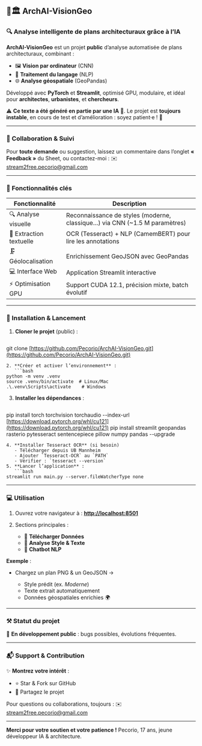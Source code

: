 ## 🧠🏛️ ArchAI-VisionGeo

### 🔍 Analyse intelligente de plans architecturaux grâce à l’IA

**ArchAI-VisionGeo** est un projet **public** d’analyse automatisée de plans architecturaux, combinant :

* 🖼️ **Vision par ordinateur** (CNN)
* 📄 **Traitement du langage** (NLP)
* 🌐 **Analyse géospatiale** (GeoPandas)

Développé avec **PyTorch** et **Streamlit**, optimisé GPU, modulaire, et idéal pour **architectes**, **urbanistes**, et **chercheurs**.

⚠️ **Ce texte a été généré en partie par une IA** 🤖. Le projet est **toujours instable**, en cours de test et d’amélioration : soyez patient·e ! 🙏

---

### 👥 Collaboration & Suivi
Pour **toute demande** ou suggestion, laissez un commentaire dans l’onglet **« Feedback »** du Sheet, ou contactez-moi :
✉️ [stream2free.pecorio@gmail.com](mailto:stream2free.pecorio@gmail.com)

---

### 🧰 Fonctionnalités clés

| Fonctionnalité          | Description                                                                 |
| ----------------------- | --------------------------------------------------------------------------- |
| 🔍 Analyse visuelle     | Reconnaissance de styles (moderne, classique…) via CNN (\~1.5 M paramètres) |
| 📝 Extraction textuelle | OCR (Tesseract) + NLP (CamemBERT) pour lire les annotations                 |
| 🗜️ Géolocalisation     | Enrichissement GeoJSON avec GeoPandas                                       |
| 💻 Interface Web        | Application Streamlit interactive                                           |
| ⚡ Optimisation GPU      | Support CUDA 12.1, précision mixte, batch évolutif                          |

---

### 🚀 Installation & Lancement

1. **Cloner le projet** (public) :

   ```bash
   ```

git clone [https://github.com/Pecorio/ArchAI-VisionGeo.git](https://github.com/Pecorio/ArchAI-VisionGeo.git)

````
2. **Créer et activer l’environnement** :  
   ```bash
python -m venv .venv  
source .venv/bin/activate  # Linux/Mac
.\.venv\Scripts\activate    # Windows
````

3. **Installer les dépendances** :

   ```bash
   ```

pip install torch torchvision torchaudio --index-url [https://download.pytorch.org/whl/cu121](https://download.pytorch.org/whl/cu121)
pip install streamlit geopandas rasterio pytesseract sentencepiece pillow numpy pandas --upgrade

````
4. **Installer Tesseract OCR** (si besoin)  
   - Télécharger depuis UB Mannheim  
   - Ajouter `Tesseract-OCR` au `PATH`  
   - Vérifier : `tesseract --version`
5. **Lancer l’application** :  
   ```bash
streamlit run main.py --server.fileWatcherType none
````

---

### 💻 Utilisation

1. Ouvrez votre navigateur à : **[http://localhost:8501](http://localhost:8501)**
2. Sections principales :

   * 📂 **Télécharger Données**
   * 🧠 **Analyse Style & Texte**
   * 🤖 **Chatbot NLP**

**Exemple** :

* Chargez un plan PNG & un GeoJSON →

  * Style prédit (ex. *Moderne*)
  * Texte extrait automatiquement
  * Données géospatiales enrichies 🌍

---

### ⚒️ Statut du projet

🚧 **En développement public** : bugs possibles, évolutions fréquentes.

---


### 📬 Support & Contribution

✨ **Montrez votre intérêt** :

* ⭐ Star & Fork sur GitHub
* 👥 Partagez le projet

Pour questions ou collaborations, toujours :
✉️ [stream2free.pecorio@gmail.com](mailto:stream2free.pecorio@gmail.com)

---

**Merci pour votre soutien et votre patience !**
Pecorio, 17 ans, jeune développeur IA & architecture.
